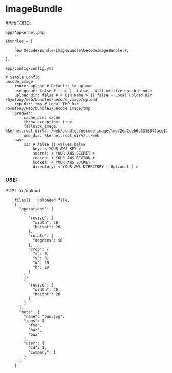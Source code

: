 ImageBundle
===========

####TODO:

`app/AppKernel.php`

    $bundles = [
        ...
        new Uecode\Bundle\ImageBundle\UecodeImageBundle(),
        ...
    ];

`app/config/config.yml`

    # Sample Config
    uecode_image:
        route: upload # Defaults to upload
        use_queue: false # true || false - Will utilize qpush bundle
        upload_dir: false # < DIR Name > || false - Local Upload Dir /Symfony/web/bundles/uecode_image/upload
        tmp_dir: tmp # Local TMP Dir - /Symfony/web/bundles/uecode_image/tmp
        gregwar:
            cache_dir: cache
            throw_exception: true
            fallback_image: %kernel.root_dir%/../web/bundles/uecode_image/tmp/2ed2eeb6c3318342ace12cc60f661258.jpeg
            web_dir: %kernel.root_dir%/../web
        aws:
            s3: # false || values below
                key: < YOUR AWS KEY >
                secret: < YOUR AWS SECRET >
                region: < YOUR AWS REGION >
                bucket: < YOUR AWS BUCKET >
                directory: < YOUR AWS DIRECTORY ( Optional ) >


### USE:
POST to /upload

        files[] : uploaded file,
        {
          "operations": [
            {
              "resize": {
                "width": 20,
                "height": 20
              },
              "rotate": {
                "degrees": 90
              },
              "crop": {
                "x": 0,
                "y": 0,
                "w": 10,
                "h": 10
              }
            },
            {
              "resize": {
                "width": 20,
                "height": 20
              }
            }
          ],
          "meta": {
            "name": "pun.jpg",
            "tags": [
              "foo",
              "bar",
              "baz"
            ],
            "user": {
              "id": 1,
              "company": 1
            }
          }
        }